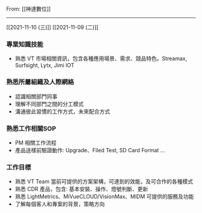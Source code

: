 From: [[神達數位]]

---

[[2021-11-10 (三)]]
[[2021-11-09 (二)]]


### 專業知識技能
 - 熟悉 VT 市場相關資訊，包含各種應用場景、需求、競品特色。Streamax, Surfsight, Lytx, Jimi IOT

### 熟悉所屬組織及人際網絡
 - 認識相關部門同事
 - 理解不同部門之間的分工模式
 - 溝通彼此習慣的工作方式，未來配合方式

### 熟悉工作相關SOP
 - PM 相關工作流程
 - 產品送樣前驗證動作: Upgrade、Filed Test, SD Card Format ...

### 工作目標
- 熟悉 VT Team 當前可提供的方案架構，可達到的效能，及可合作的各種模式
- 熟悉 CDR 產品，包含: 基本安裝、操作、燈號判斷、更新
- 熟悉 LightMetrics、MiVueCLOUD/VisionMax、MiDM 可提供的服務及功能
- 了解每個客人和專案的背景，策略方向
